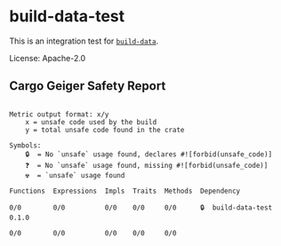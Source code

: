 # build-data-test
This is an integration test for
[`build-data`](https://crates.io/crates/build-data).

License: Apache-2.0
## Cargo Geiger Safety Report
```

Metric output format: x/y
    x = unsafe code used by the build
    y = total unsafe code found in the crate

Symbols: 
    🔒  = No `unsafe` usage found, declares #![forbid(unsafe_code)]
    ❓  = No `unsafe` usage found, missing #![forbid(unsafe_code)]
    ☢️  = `unsafe` usage found

Functions  Expressions  Impls  Traits  Methods  Dependency

0/0        0/0          0/0    0/0     0/0      🔒  build-data-test 0.1.0

0/0        0/0          0/0    0/0     0/0    

```
